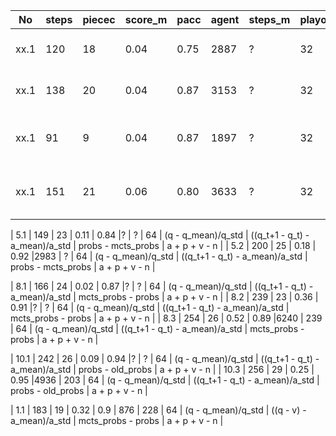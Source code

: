 |No     |steps  |piecec |score_m|pacc   |agent  |steps_m|playout|v                   |a                               |model_a             |loss           |
| ----- | ----- | ----- | ----- | ----- | ----- | ----- | ----- | -----              | -----                          | -----              | -----         |
| xx.1  | 120   | 18    | 0.04  | 0.75  |2887   | ?     | 32    | (q - q_mean)/q_std | ((q_t+1 - q_t) - a_mean)/a_std | probs - old_probs  | a + v + n     |
| xx.1  | 138   | 20    | 0.04  | 0.87  |3153   | ?     | 32    | (q - q_mean)/q_std | ((q_t+1 - q_t) - a_mean)/a_std | probs - mcts_probs | a + v + n     |
| xx.1  | 91    | 9     | 0.04  | 0.87  |1897   | ?     | 32    | (q - q_mean)/q_std | ((q_t+1 - q_t) - a_mean)/a_std | old_probs - probs  | a + p + v - n |
| xx.1  | 151   | 21    | 0.06  | 0.80  |3633   | ?     | 32    | (q - q_mean)/q_std | ((q_t+1 - q_t) - a_mean)/a_std | probs - old_probs  | a + p + v - n |


| 5.1   | 149   | 23    | 0.11  | 0.84  |?      | ?     | 64    | (q - q_mean)/q_std | ((q_t+1 - q_t) - a_mean)/a_std | probs - mcts_probs | a + p + v - n |
| 5.2   | 200   | 25    | 0.18  | 0.92  |2983   | ?     | 64    | (q - q_mean)/q_std | ((q_t+1 - q_t) - a_mean)/a_std | probs - mcts_probs | a + p + v - n |

| 8.1   | 166   | 24    | 0.02  | 0.87  |?      | ?     | 64    | (q - q_mean)/q_std | ((q_t+1 - q_t) - a_mean)/a_std | mcts_probs - probs | a + p + v - n |
| 8.2   | 239   | 23    | 0.36  | 0.91  |?      | ?     | 64    | (q - q_mean)/q_std | ((q_t+1 - q_t) - a_mean)/a_std | mcts_probs - probs | a + p + v - n |
| 8.3   | 254   | 26    | 0.52  | 0.89  |6240   | 239   | 64    | (q - q_mean)/q_std | ((q_t+1 - q_t) - a_mean)/a_std | mcts_probs - probs | a + p + v - n |

| 10.1  | 242   | 26    | 0.09  | 0.94  |?      | ?     | 64    | (q - q_mean)/q_std | ((q_t+1 - q_t) - a_mean)/a_std | probs - old_probs  | a + p + v - n |
| 10.3  | 256   | 29    | 0.25  | 0.95  |4936   | 203   | 64    | (q - q_mean)/q_std | ((q_t+1 - q_t) - a_mean)/a_std | probs - old_probs  | a + p + v - n |

| 1.1   | 183   | 19    | 0.32  | 0.9   | 876   | 228   | 64    | (q - q_mean)/q_std | ((q - v) - a_mean)/a_std       | mcts_probs - probs | a + p + v - n |




